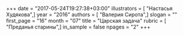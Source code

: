 +++
date = "2017-05-24T19:27:38+03:00"
illustrators = [ "Настасья Худякова",]
year = "2016"
authors = [ "Валерия Сирота",]
slogan = ""
first_page = "16"
month = "07"
title = "Царская задача"
rubric = [ "Преданья старины",]
in_sample = false
npages = "2"
+++
